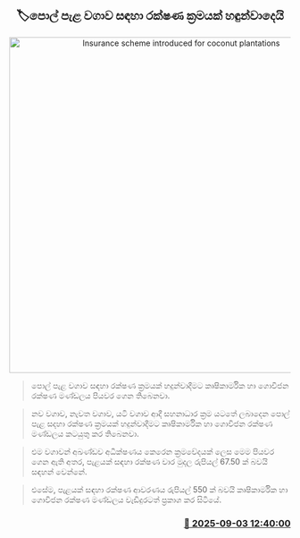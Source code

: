<p align='center'><b><h2 align='center' title='Insurance scheme introduced for coconut plantations'>🏷පොල් පැළ වගාව සඳහා රක්ෂණ ක්‍රමයක් හඳුන්වාදෙයි</h2></b></p>
<p align='center'><img src='https://helakuru.sgp1.cdn.digitaloceanspaces.com/esana/images/lib/cocount-tree-nnj.jpg' width='600' alt='Insurance scheme introduced for coconut plantations'></p>

> පොල් පැළ වගාව සඳහා රක්ෂණ ක්‍රමයක් හදුන්වාදීමට කෘෂිකාර්මික හා ගොවිජන රක්ෂණ මණ්ඩලය පියවර ගෙන තිබෙනවා.

> නව වගාව, නැවත වගාව, යටි වගාව ආදී සහනාධාර ක්‍රම යටතේ ලබාදෙන පොල් පැළ සදහා රක්ෂණ ක්‍රමයක් හදුන්වාදීමට කෘෂිකාර්මික හා ගොවිජන රක්ෂණ මණ්ඩලය කටයුතු කර තිබෙනවා.

> එම වගාවන් අඛණ්ඩව අධීක්ෂණය කෙරෙන ක්‍රමවේදයක් ලෙස මෙම පියවර ගෙන ඇති අතර, පැළයක් සඳහා රක්ෂණ වාර මුදල රුපියල් 67.50 ක් බවයි සඳහන් වෙන්නේ.

> එසේම, පැළයක් සඳහා රක්ෂණ ආවරණය රුපියල් 550 ක් බවයි කෘෂිකාර්මික හා ගොවිජන රක්ෂණ මණ්ඩලය වැඩිදුරටත් ප්‍රකාශ කර සිටියේ.



<h3 align='right'><a href='https://www.helakuru.lk/esana/p/113299/'>📅 2025-09-03 12:40:00</a></h3>
